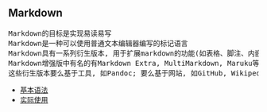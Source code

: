 ## Markdown
<pre>
Markdown的目标是实现易读易写
Markdown是一种可以使用普通文本编辑器编写的标记语言
Markdown具有一系列衍生版本, 用于扩展markdown的功能(如表格、脚注、内嵌HTML等)
Markdown增强版中有名的有Markdown Extra, MultiMarkdown, Maruku等
这些衍生版本要么基于工具, 如Pandoc; 要么基于网站, 如GitHub, Wikipedia
</pre>

+ [基本语法](https://github.com/HudsonWu/linuxStudying/blob/master/markdown/how.md)
+ [实际使用](https://github.com/HudsonWu/linuxStudying/blob/master/markdown/use.md)
